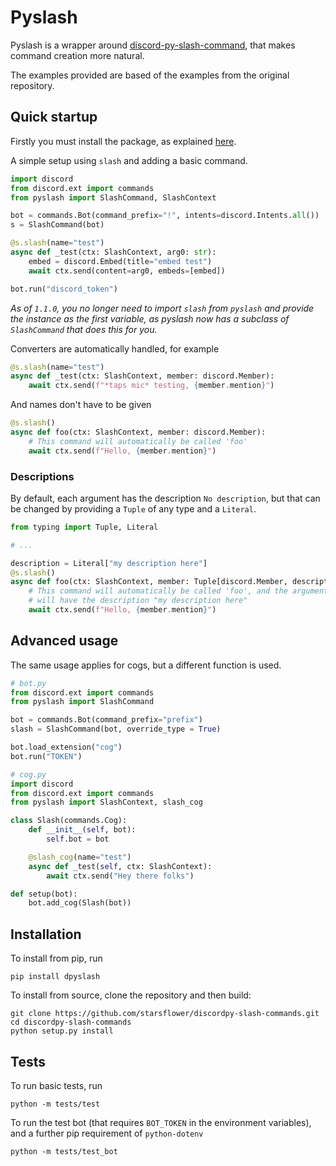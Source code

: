 # Pyslash
Pyslash is a wrapper around [discord-py-slash-command](https://github.com/eunwoo1104/discord-py-slash-command), that makes command creation more natural.

The examples provided are based of the examples from the original repository.

## Quick startup
Firstly you must install the package, as explained [here](#installation).

A simple setup using `slash` and adding a basic command.
```python
import discord
from discord.ext import commands
from pyslash import SlashCommand, SlashContext

bot = commands.Bot(command_prefix="!", intents=discord.Intents.all())
s = SlashCommand(bot)

@s.slash(name="test")
async def _test(ctx: SlashContext, arg0: str):
    embed = discord.Embed(title="embed test")
    await ctx.send(content=arg0, embeds=[embed])

bot.run("discord_token")
```
*As of `1.1.0`, you no longer need to import `slash` from `pyslash` and provide the instance as the first variable, as pyslash now has a subclass of `SlashCommand` that does this for you.*

Converters are automatically handled, for example
```python
@s.slash(name="test")
async def _test(ctx: SlashContext, member: discord.Member):
    await ctx.send(f"*taps mic* testing, {member.mention}")
```

And names don't have to be given
```python
@s.slash()
async def foo(ctx: SlashContext, member: discord.Member):
    # This command will automatically be called 'foo'
    await ctx.send(f"Hello, {member.mention}")
```

### Descriptions

By default, each argument has the description `No description`, but that can be changed by providing a `Tuple` of any type and a `Literal`.
```python
from typing import Tuple, Literal

# ...

description = Literal["my description here"]
@s.slash()
async def foo(ctx: SlashContext, member: Tuple[discord.Member, description]):
    # This command will automatically be called 'foo', and the argument member
    # will have the description "my description here"
    await ctx.send(f"Hello, {member.mention}")
```

## Advanced usage
The same usage applies for cogs, but a different function is used.

```python
# bot.py
from discord.ext import commands
from pyslash import SlashCommand

bot = commands.Bot(command_prefix="prefix")
slash = SlashCommand(bot, override_type = True)

bot.load_extension("cog")
bot.run("TOKEN")

# cog.py
import discord
from discord.ext import commands
from pyslash import SlashContext, slash_cog

class Slash(commands.Cog):
    def __init__(self, bot):
        self.bot = bot

    @slash_cog(name="test")
    async def _test(self, ctx: SlashContext):
        await ctx.send("Hey there folks")

def setup(bot):
    bot.add_cog(Slash(bot))
```

## Installation
To install from pip, run
```
pip install dpyslash
```

To install from source, clone the repository and then build:
```
git clone https://github.com/starsflower/discordpy-slash-commands.git
cd discordpy-slash-commands
python setup.py install
```

## Tests
To run basic tests, run
```
python -m tests/test
```

To run the test bot (that requires `BOT_TOKEN` in the environment variables), and a further pip requirement of `python-dotenv`
```
python -m tests/test_bot
```